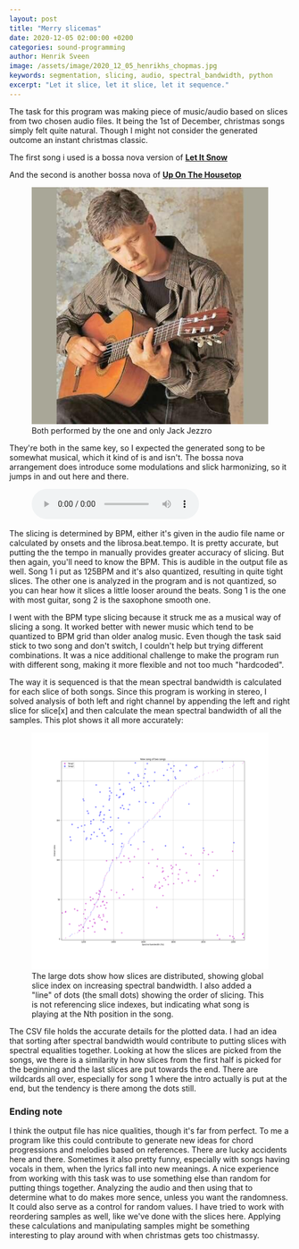 ```yaml
---
layout: post
title: "Merry slicemas"
date: 2020-12-05 02:00:00 +0200
categories: sound-programming
author: Henrik Sveen
image: /assets/image/2020_12_05_henrikhs_chopmas.jpg
keywords: segmentation, slicing, audio, spectral_bandwidth, python
excerpt: "Let it slice, let it slice, let it sequence."
---
```

The task for this program was making piece of music/audio based on slices from two chosen audio files. It being the 1st of December, christmas songs simply felt quite natural. Though I might not consider the generated outcome an instant christmas classic.

The first song i used is a bossa nova version of [**Let It Snow**](https://open.spotify.com/track/4CAUXLm7i1IRyNyP5ONqx4?si=luvZk1_5RYSXmvqjuWabEQ)

And the second is another bossa nova of [**Up On The Housetop**](https://open.spotify.com/track/0JRAAm2fUX7v1mcVW9gdFz?si=t7K5NrrlT2W9xoS924Thrg)

<figure style="float: auto">
   <img src="/assets/image/2020_12_05_henrikhs_jackjezzro.jpg" alt="" title="he really knows how to work that axe" width="auto"/> <figcaption>Both performed by the one and only Jack Jezzro</figcaption>
</figure>


They're both in the same key, so I expected the generated song to be somewhat musical, which it kind of is and isn't. The bossa nova arrangement does introduce some modulations and slick harmonizing, so it jumps in and out here and there.

<figure style="float: none">
  <audio controls>
    <source src="https://www.uio.no/english/studies/programmes/mct-master/blog/assets/audio/2020_12_05_henrikhs_output.mp3" type="audio/mpeg">
    Should show a media player
  </audio>
  <figcaption></figcaption>
</figure>

The slicing is determined by BPM, either it's given in the audio file name or calculated by onsets and the librosa.beat.tempo. It is pretty accurate, but putting the the tempo in manually provides greater accuracy of slicing. But then again, you'll need to know the BPM. This is audible in the output file as well. Song 1 i put as 125BPM and it's also quantized, resulting in quite tight slices. The other one is analyzed in the program and is not quantized, so you can hear how it slices a little looser around the beats. Song 1 is the one with most guitar, song 2 is the saxophone smooth one.

I went with the BPM type slicing because it struck me as a musical way of slicing a song. It worked better with newer music which tend to be quantized to BPM grid than older analog music. Even though the task said stick to two song and don't switch, I couldn't help but trying different combinations. It was a nice additional challenge to make the program run with different song, making it more flexible and not too much "hardcoded".

The way it is sequenced is that the mean spectral bandwidth is calculated for each slice of both songs. Since this program is working in stereo, I solved analysis of both left and right channel by appending the left and right slice for slice[x] and then calculate the mean spectral bandwidth of all the samples. This plot shows it all more accurately:

<figure style="float: auto">
   <img src="/assets/image/2020_12_05_henrikhs_output.png" alt="" title="a little hard to see, but you can do it!" width="auto"/> <figcaption>The large dots show how slices are distributed, showing global slice index on increasing spectral bandwidth. I also added a "line" of dots (the small dots) showing the order of slicing. This is not referencing slice indexes, but indicating what song is playing at the Nth position in the song.</figcaption>
</figure>

The CSV file holds the accurate details for the plotted data. I had an idea that sorting after spectral bandwidth would contribute to putting slices with spectral equalities together. Looking at how the slices are picked from the songs, we there is a similarity in how slices from the first half is picked for the beginning and the last slices are put towards the end. There are wildcards all over, especially for song 1 where the intro actually is put at the end, but the tendency is there among the dots still.


### Ending note
I think the output file has nice qualities, though it's far from perfect. To me a program like this could contribute to generate new ideas for chord progressions and melodies based on references. There are lucky accidents here and there. Sometimes it also pretty funny, especially with songs having vocals in them, when the lyrics fall into new meanings.
A nice experience from working with this task was to use something else than random for putting things together. Analyzing the audio and then using that to determine what to do makes more sence, unless you want the randomness. It could also serve as a control for random values. I have tried to work with reordering samples as well, like we've done with the slices here. Applying these calculations and manipulating samples might be something interesting to play around with when christmas gets too chistmassy.
